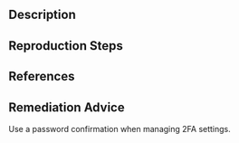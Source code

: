 ## Description


## Reproduction Steps


## References


## Remediation Advice

Use a password confirmation when managing 2FA settings.
